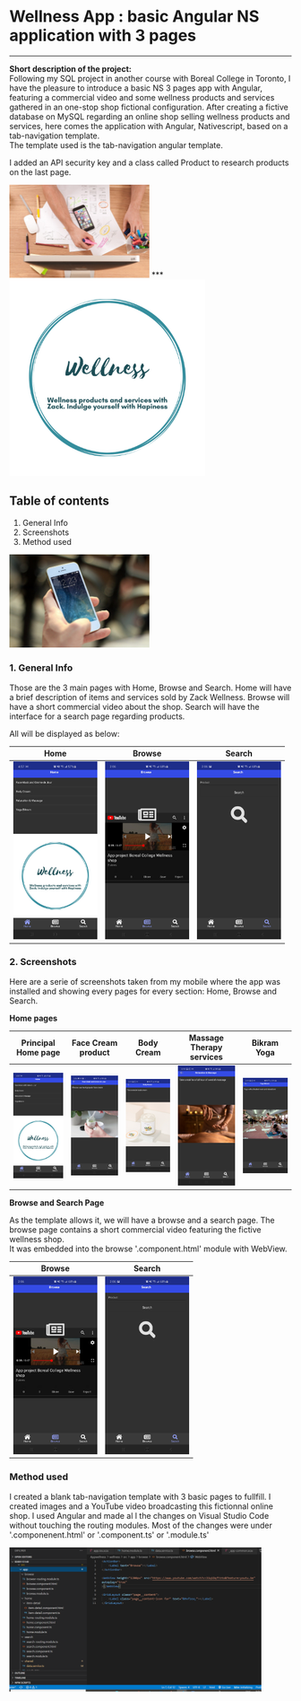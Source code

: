 # Wellness App : basic Angular NS application with 3 pages  
  
***
**Short description of the project:**  
Following my SQL project in another course with Boreal College in Toronto, I have the pleasure to introduce a basic NS 3 pages app with Angular, featuring a commercial video and some wellness products and services gathered in an one-stop shop fictional configuration. After creating a fictive database on MySQL regarding an online shop selling wellness products and services, here comes the application with Angular, Nativescript, based on a tab-navigation template.  
The template used is the tab-navigation angular template.  

I added an API security key and a class called Product to research products on the last page.  

<img src="https://github.com/CollegeBoreal/INF1083-200-20A-01/blob/master/P.Projects/b300115140/IMAGES/gen.jpg" width="250">
***
<img src="https://github.com/CollegeBoreal/INF1083-200-20A-01/blob/master/P.Projects/b300115140/IMAGES/logoapp.png" width="350">

## **Table of contents**
1. General Info
2. Screenshots
3. Method used

<img src="https://github.com/CollegeBoreal/INF1083-200-20A-01/blob/master/P.Projects/b300115140/IMAGES/iphone.jpg" width="250">

### **1. General Info**

Those are the 3 main pages with Home, Browse and Search.
Home will have a brief description of items and services sold by Zack Wellness. Browse will have a short commercial video about the shop. Search will have the interface for a search page regarding products.

All will be displayed as below:

| Home | Browse | Search
| ------------ | ------------- | -------------
| <img src="https://github.com/CollegeBoreal/INF1083-200-20A-01/blob/master/P.Projects/b300115140/IMAGES/home.jpg" width="150"> | <img src="https://github.com/CollegeBoreal/INF1083-200-20A-01/blob/master/P.Projects/b300115140/IMAGES/browse.jpg" width="150">| <img src="https://github.com/CollegeBoreal/INF1083-200-20A-01/blob/master/P.Projects/b300115140/IMAGES/search.jpg" width="150">


### **2. Screenshots**  

Here are a serie of screenshots taken from my mobile where the app was installed and showing every pages for every section: Home, Browse and Search.  

**Home pages**

| Principal Home page | Face Cream product | Body Cream | Massage Therapy services | Bikram Yoga
| ------------ | ------------- | ------------- | ------------ | -------------
| <img src="https://github.com/CollegeBoreal/INF1083-200-20A-01/blob/master/P.Projects/b300115140/IMAGES/home.jpg" width="150"> | <img src="https://github.com/CollegeBoreal/INF1083-200-20A-01/blob/master/P.Projects/b300115140/IMAGES/face.jpg" width="150">| <img src="https://github.com/CollegeBoreal/INF1083-200-20A-01/blob/master/P.Projects/b300115140/IMAGES/body.jpg" width="150"> | <img src="https://github.com/CollegeBoreal/INF1083-200-20A-01/blob/master/P.Projects/b300115140/IMAGES/RMT.jpg" width="150"> | <img src="https://github.com/CollegeBoreal/INF1083-200-20A-01/blob/master/P.Projects/b300115140/IMAGES/yoga.jpg" width="150">

**Browse and Search Page**  

As the template allows it, we will have a browse and a search page. The browse page contains a short commercial video featuring the fictive wellness shop.  
It was embedded into the browse '.component.html' module with WebView.



| Browse | Search
| ------------ | ------------- 
| <img src="https://github.com/CollegeBoreal/INF1083-200-20A-01/blob/master/P.Projects/b300115140/IMAGES/browse.jpg" width="150"> | <img src="https://github.com/CollegeBoreal/INF1083-200-20A-01/blob/master/P.Projects/b300115140/IMAGES/search.jpg" width="150">


### **Method used**  

I created a blank tab-navigation template with 3 basic pages to fullfill. I created images and a YouTube video broadcasting this fictionnal online shop. I used Angular and made al l the changes on Visual Studio Code without touching the routing modules.
Most of the changes were under '.componenent.html' or '.component.ts' or '.module.ts'  


<img src="https://github.com/CollegeBoreal/INF1083-200-20A-01/blob/master/P.Projects/b300115140/IMAGES/VSC.PNG" width="450">




